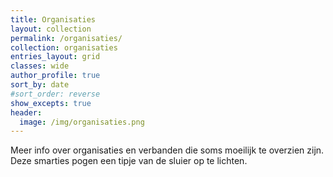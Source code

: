 ```yaml
---
title: Organisaties
layout: collection
permalink: /organisaties/
collection: organisaties
entries_layout: grid
classes: wide
author_profile: true
sort_by: date
#sort_order: reverse
show_excepts: true
header:
  image: /img/organisaties.png
---
```


Meer info over organisaties en verbanden die soms moeilijk te overzien zijn. Deze smarties pogen een tipje van de sluier op te lichten.
